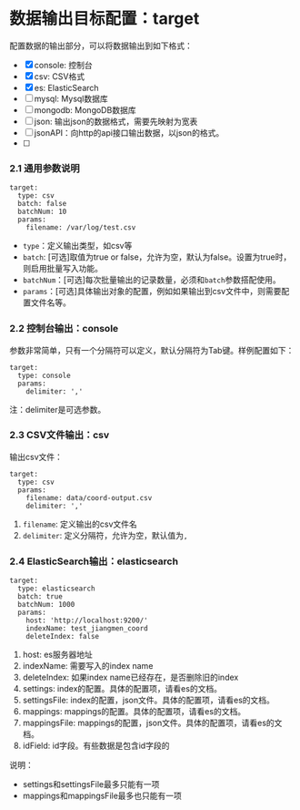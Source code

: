 # 数据输出目标配置：target
配置数据的输出部分，可以将数据输出到如下格式：

- [x] console: 控制台
- [x] csv: CSV格式
- [x] es: ElasticSearch
- [ ] mysql: Mysql数据库
- [ ] mongodb: MongoDB数据库
- [ ] json: 输出json的数据格式，需要先映射为宽表
- [ ] jsonAPI：向http的api接口输出数据，以json的格式。
- [ ]

### 2.1 通用参数说明

```
target:
  type: csv
  batch: false
  batchNum: 10
  params:
    filename: /var/log/test.csv
```

- `type`：定义输出类型，如csv等
- `batch`: [可选]取值为true or false，允许为空，默认为false。设置为true时，则启用批量写入功能。
- `batchNum`：[可选]每次批量输出的记录数量，必须和`batch`参数搭配使用。
- `params`：[可选]具体输出对象的配置，例如如果输出到csv文件中，则需要配置文件名等。

### 2.2 控制台输出：console
参数非常简单，只有一个分隔符可以定义，默认分隔符为Tab键。样例配置如下：

```
target:
  type: console
  params:
    delimiter: ','
```

注：delimiter是可选参数。

### 2.3 CSV文件输出：csv
输出csv文件：

```
target:
  type: csv
  params:
    filename: data/coord-output.csv
    delimiter: ','
```

1. `filename`: 定义输出的csv文件名
2. `delimiter`: 定义分隔符，允许为空，默认值为`,`

### 2.4 ElasticSearch输出：elasticsearch

```
target:
  type: elasticsearch
  batch: true
  batchNum: 1000
  params:
    host: 'http://localhost:9200/'
    indexName: test_jiangmen_coord
    deleteIndex: false
```

1. host: es服务器地址
2. indexName: 需要写入的index name
3. deleteIndex: 如果index name已经存在，是否删除旧的index
4. settings: index的配置。具体的配置项，请看es的文档。
5. settingsFile: index的配置，json文件。具体的配置项，请看es的文档。
6. mappings: mappings的配置。具体的配置项，请看es的文档。
7. mappingsFile: mappings的配置，json文件。具体的配置项，请看es的文档。
8. idField: id字段。有些数据是包含id字段的

说明：

- settings和settingsFile最多只能有一项
- mappings和mappingsFile最多也只能有一项

